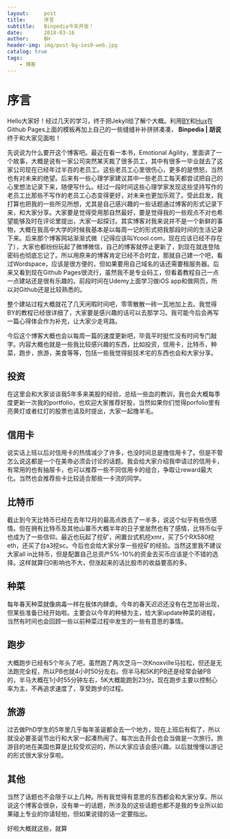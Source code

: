 ```yaml
---
layout:     post
title:      序言
subtitle:   Binpedia今天开张！
date:       2018-03-16
author:     BH
header-img: img/post-bg-ios9-web.jpg
catalog: true
tags:
    - 博客
---
```


序言
=====
Hello大家好！经过几天的学习，终于把Jekyll给了解个大概。利用[BY](http://qiubaiying.top)和[Hux](http://huangxuan.me)在Github Pages上面的模板再加上自己的一些缝缝补补拼拼凑凑， **Binpedia | 胡说** 终于和大家见面啦！

先说说为什么要开这个博客吧。最近在看一本书，Emotional Agility，里面讲了一个故事，大概是说有一家公司突然某天裁了很多员工，其中有很多一毕业就去了这家公司现在已经年过半百的老员工。这些老员工心里很伤心，更多的是愤怒，当然也有对未来的绝望。后来有一些心理学家建议其中一些老员工每天都尝试把自己的心里想法记录下来，随便写什么。经过一段时间这些心理学家发现这些坚持写作的老员工比那些不写作的老员工心态变得更好，对未来也更加乐观了。受此启发，我打算也把我的一些所见所想，尤其是自己感兴趣的一些话题通过博客的形式记录下来，和大家分享。大家要是觉得受用那自然最好，要是觉得我的一些观点不对也希望能够及时在评论里提出，大家一起探讨。其实博客对我来说并不是一个新鲜的事物，大概在我高中大学的时候我基本是以每周一记的形式把我那段时间的生活记录下来。后来那个博客网站渐渐式微（记得应该叫Ycool.com，现在应该已经不存在了），大家也都纷纷玩起了微博微信，自己的博客就停止更新了，到现在就连登陆密码也彻底忘记了。所以用原来的博客肯定已经不合时宜，那就自己建一个吧，看过Wordspace，应该是很方便的，但如果要用自己域名的话还需要租服务器。后来又看到现在Github Pages很流行，虽然我不是专业码工，但看着教程自己一点一点建站还是很有乐趣的。前段时间在Udemy上面学习做iOS app和做网页，所以对Github还是比较熟悉的。

整个建站过程大概就花了几天闲暇时间吧，零零散散一砖一瓦地加上去。我觉得BY的教程已经很详细了，大家要是感兴趣的话可以去那学习。我可能今后会再写一篇心得体会作为补充，让大家少走弯路。

今后这个博客大概也会以每周一篇的速度更新吧，毕竟平时挺忙没有时间专门敲字。内容大概也就是一些我比较感兴趣的东西，比如投资，信用卡，比特币，种菜，跑步，旅游，美食等等，包括一些我觉得挺技术宅的东西也会和大家分享。

投资
------
在这里会和大家谈谈我5年多来美股的经验，总结一些血的教训，我也会大概每季度更新一次我的portfolio，也欢迎大家推荐好股，当然如果你们觉得porfolio里有亮黄灯或者红灯的股票也请及时提出，大家一起撸羊毛。

信用卡
------
说实话上班以后对信用卡的热情减少了许多，也没时间总是撸信用卡了。但是不管怎么说这都是一个在美帝必须会讨论的话题。我会给大家介绍我申请过的信用卡，有常用的也有抽屉卡，也可以推荐一些不同信用卡的组合，争取让reward最大化。当然也会推荐些卡比较适合那些一卡流的同学。

比特币
------
截止到今天比特币已经在去年12月的最高点跌去了一半多，说这个似乎有些伤感情。但在拥有比特币及其他山寨币大概半年的日子里居然也有了感情，比特币似乎也成为了一些信仰。最近也玩起了挖矿，闲置台式机挖xmr，买了5个RX580挖eth，还买了台a3挖sc。今后也会给大家分享一些挖矿的经验。当然这里我不建议大家all in比特币，但是配置自己总资产5%-10%的资金去买币应该是个不错的选择。这样就算归0影响也不大，但涨起来的话比股市的收益要高的多。

种菜
------
每年春天种菜就像病毒一样在我体内肆虐。今年的春天迟迟还没有在芝加哥出现，但某些准备已经开始啦。主要会以今年的种植为主，给大家update种菜的进程，当然有时间也会回顾一些以前种菜过程中发生的一些有意思的事情。

跑步
------
大概跑步已经有5个年头了吧，虽然跑了两次芝马一次Knoxville马拉松，但还是无法跑完全程，所以PB也就4小时50分左右。但半马和5K的PB还是经常会破PB的，半马大概在1小时55分钟左右，5K大概能跑到23分。现在跑步主要以控制心率为主，不再追求速度了，享受跑步的过程。

旅游
------
过去做PhD学生的5年里几乎每年圣诞都会去一个地方，现在上班后有假了，所以就没必要圣诞节出行和大家一起凑热闹了。每次出去开会也会当做是一次旅行。旅游目的地在美国也算是比较受欢迎的，所以大家应该会感兴趣。以后就慢慢以游记的形式很大家分享啦。

其他
------
当然了话题也不会限于以上几种。所有我觉得有意思的东西都会和大家分享。所以说这个博客会很杂，没有单一的话题，所涉及的这些话题也都不是我的专业所以如果碰上专业的你请轻拍，但如果说错的话一定要指出。

好啦大概就这些，就算